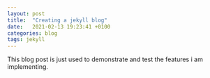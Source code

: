 ```yaml
---
layout: post
title:  "Creating a jekyll blog"
date:   2021-02-13 19:23:41 +0100
categories: blog
tags: jekyll
---
```

This blog post is just used to demonstrate and test the features i am implementing.